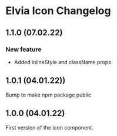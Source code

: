 # Elvia Icon Changelog

## 1.1.0 (07.02.22)

### New feature

- Added inlineStyle and className props

## 1.0.1 (04.01.22))

Bump to make npm package public

## 1.0.0 (04.01.22)

First version of the icon component.
